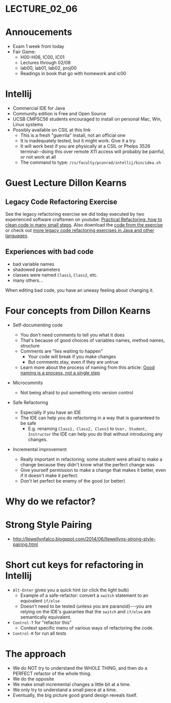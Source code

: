 # LECTURE_02_06

# Annoucements

* Exam 1 week from today
* Fair Game:
    * H00-H06, IC00, IC01
    * Lectures through 02/08
    * lab00, lab01, lab02, proj00
    * Readings in book that go with homework and ic00

# Intellij

* Commercial IDE for Java 
* Community edition is Free and Open Source
* UCSB CMPSC56 students encouraged to install on personal Mac, Win, Linux systems
* Possibly available on CSIL at this link
    * This is a fresh "guerrila" install, not an official one
    * It is inadequately tested, but it might work.  Give it a try.
    * It will work best if you are physically at a CSIL or Phelps 3526 terminal--doing this over remote X11 access will probably be painful, or not work at all
    * The command to type: `/cs/faculty/pconrad/intellij/bin/idea.sh`

# Guest Lecture Dillon Kearns

## Legacy Code Refactoring Exercise

See the legacy refactoring exercise we did today executed by two experienced software craftsmen on youtube: [Practical Refactoring: how to clean code in many small steps](https://www.youtube.com/watch?v=aWiwDdx_rdo).
Also download the [code from the exercise](https://github.com/tonytvo/coderetreat/tree/c89ebf3e92fff5a95fdc80d37e3a4a66cf877931/refactoring/chartsmart) or check out [more legacy code refactoring exercises in Java and other languages](https://github.com/legacycoderocks/awesome-legacy-code).


## Experiences with bad code

* bad variable names
* shadowed parameters
* classes were named `Class1`, `Class2`, etc.
* many others...

When editing bad code, you have an uneasy feeling about changing it.

# Four concepts from Dillon Kearns

* Self-documenting code
    * You don't need comments to tell you what it does
    * That's because of good choices of variables names, method names, structure
    * Comments are "lies waiting to happen"
        * Your code will break if you make changes
        * But comments stay, even if they are untrue
    * Learn more about the process of naming from this article: [Good naming is a process, not a single step](http://arlobelshee.com/good-naming-is-a-process-not-a-single-step/)
        
* Microcommits
    * Not being afraid to put something into version control
    
* Safe Refactoring
    * Especially if you have an IDE
    * The IDE can help you do refactoring in a way that is guaranteed to be safe
        * E.g. renaming `Class1, Class2, Class3` to `User, Student, Instructor` the IDE can help you do that without introducing any changes.
        
* Incremental improvement
    * Really important in refactoring; some student were afraid to make a change because they didn't know what the perfect change was
    * Give yourself permission to make a change that makes it better, even if it doesn't make it perfect.
    * Don't let perfect be enemy of the good (or better)
    
# Why do we refactor?
    

# Strong Style Pairing

* <http://llewellynfalco.blogspot.com/2014/06/llewellyns-strong-style-pairing.html>

# Short cut keys for refactoring in Intellij

* `Alt-Enter` gives you a quick hint (or click the light bulb)
    * Example of a safe-refactor: convert a `switch` statement to an equivalent `if/else`
    * Doesn't need to be tested (unless you are paranoid)---you are relying on the IDE's guarantee that the `switch` and `if/else` are semantically equivalent.
* `Control-T` for "refactor this"
    * Context specific menu of various ways of refactoring the code.
* `Control-R` for run all tests

# The approach

* We do NOT try to understand the WHOLE THING, and then do a PERFECT refactor of the whole thing.
* We do the opposite
* We make small incremental changes a little bit at a time.
* We only try to understand a small piece at a time.
* Eventually, the big picture good grand design reveals itself.
